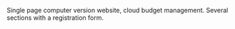 Single page computer version website, cloud budget management. Several sections with a registration form.
